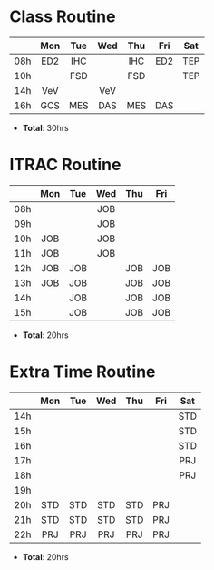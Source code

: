# Class Routine

|     | Mon | Tue | Wed | Thu | Fri | Sat |
|:---:|:---:|:---:|:---:|:---:|:---:|:---:|
| 08h | ED2 | IHC |     | IHC | ED2 | TEP |
| 10h |     | FSD |     | FSD |     | TEP |
| 14h | VeV |     | VeV |     |     |     |
| 16h | GCS | MES | DAS | MES | DAS |     |

* **Total**: 30hrs

# ITRAC Routine

|     | Mon | Tue | Wed | Thu | Fri |
|:---:|:---:|:---:|:---:|:---:|:---:|
| 08h |     |     | JOB |     |     |
| 09h |     |     | JOB |     |     |
| 10h | JOB |     | JOB |     |     |
| 11h | JOB |     | JOB |     |     |
| 12h | JOB | JOB |     | JOB | JOB |
| 13h | JOB | JOB |     | JOB | JOB |
| 14h |     | JOB |     | JOB | JOB |
| 15h |     | JOB |     | JOB | JOB |

* **Total**: 20hrs

# Extra Time Routine

|     | Mon | Tue | Wed | Thu | Fri | Sat |
|:---:|:---:|:---:|:---:|:---:|:---:|:---:|
| 14h |     |     |     |     |     | STD |
| 15h |     |     |     |     |     | STD |
| 16h |     |     |     |     |     | STD |
| 17h |     |     |     |     |     | PRJ |
| 18h |     |     |     |     |     | PRJ |
| 19h |     |     |     |     |     |     |
| 20h | STD | STD | STD | STD | PRJ |     |
| 21h | STD | STD | STD | STD | PRJ |     |
| 22h | PRJ | PRJ | PRJ | PRJ | PRJ |     |

* **Total**: 20hrs
